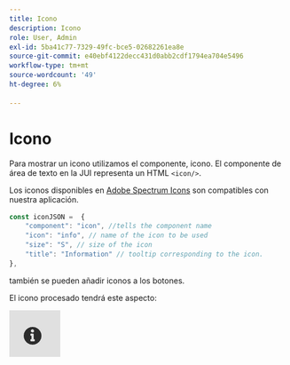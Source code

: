 ```yaml
---
title: Icono
description: Icono
role: User, Admin
exl-id: 5ba41c77-7329-49fc-bce5-02682261ea8e
source-git-commit: e40ebf4122decc431d0abb2cdf1794ea704e5496
workflow-type: tm+mt
source-wordcount: '49'
ht-degree: 6%

---
```


# Icono

Para mostrar un icono utilizamos el componente, icono.
El componente de área de texto en la JUI representa un HTML `<icon/>`.

Los iconos disponibles en [Adobe Spectrum Icons](https://spectrum.adobe.com/page/icons/) son compatibles con nuestra aplicación.

```js title="icon.js"
const iconJSON =  {
    "component": "icon", //tells the component name
    "icon": "info", // name of the icon to be used
    "size": "S", // size of the icon
    "title": "Information" // tooltip corresponding to the icon.
},
```

también se pueden añadir iconos a los botones.

El icono procesado tendrá este aspecto:

![icono](./imgs/info_icon.png "Icono")

